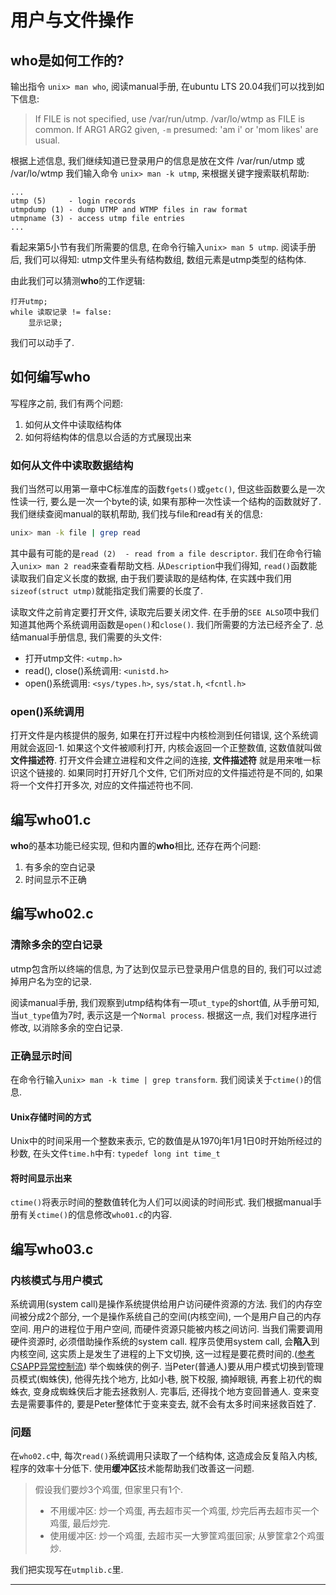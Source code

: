 # 用户与文件操作
## who是如何工作的?
输出指令 `unix> man who`, 阅读manual手册, 在ubuntu LTS 20.04我们可以找到如下信息:
> If FILE is not specified, use /var/run/utmp. /var/lo/wtmp as FILE is common. If ARG1 ARG2 given, `-m` presumed: 'am i' or 'mom likes' are usual.

根据上述信息, 我们继续知道已登录用户的信息是放在文件 /var/run/utmp 或 /var/lo/wtmp
我们输入命令 `unix> man -k utmp`, 来根据关键字搜索联机帮助:
```screen
...
utmp (5)     - login records
utmpdump (1) - dump UTMP and WTMP files in raw format
utmpname (3) - access utmp file entries
...
```
看起来第5小节有我们所需要的信息, 在命令行输入`unix> man 5 utmp`.
阅读手册后, 我们可以得知: utmp文件里头有结构数组, 数组元素是utmp类型的结构体.

由此我们可以猜测**who**的工作逻辑:
```pseudocode
打开utmp;
while 读取记录 != false:
    显示记录;
```
我们可以动手了.

## 如何编写who
写程序之前, 我们有两个问题:
1. 如何从文件中读取结构体
2. 如何将结构体的信息以合适的方式展现出来

### 如何从文件中读取数据结构
我们当然可以用第一章中C标准库的函数`fgets()`或`getc()`, 但这些函数要么是一次性读一行, 要么是一次一个byte的读, 如果有那种一次性读一个结构的函数就好了.
我们继续查阅manual的联机帮助, 我们找与file和read有关的信息:
```bash
unix> man -k file | grep read
```
其中最有可能的是`read (2)  - read from a file descriptor`.
我们在命令行输入`unix> man 2 read`来查看帮助文档.
从`Description`中我们得知, `read()`函数能读取我们自定义长度的数据, 由于我们要读取的是结构体, 在实践中我们用`sizeof(struct utmp)`就能指定我们需要的长度了.

读取文件之前肯定要打开文件, 读取完后要关闭文件. 在手册的`SEE ALSO`项中我们知道其他两个系统调用函数是`open()`和`close()`. 我们所需要的方法已经齐全了. 
总结manual手册信息, 我们需要的头文件:
- 打开utmp文件: `<utmp.h>`
- read(), close()系统调用: `<unistd.h>`
- open()系统调用: `<sys/types.h>`, `sys/stat.h`, `<fcntl.h>`

### open()系统调用
打开文件是内核提供的服务, 如果在打开过程中内核检测到任何错误, 这个系统调用就会返回-1.
如果这个文件被顺利打开, 内核会返回一个正整数值, 这数值就叫做**文件描述符**. 打开文件会建立进程和文件之间的连接, **文件描述符** 就是用来唯一标识这个链接的. 
如果同时打开好几个文件, 它们所对应的文件描述符是不同的, 如果将一个文件打开多次, 对应的文件描述符也不同.

## 编写who01.c
**who**的基本功能已经实现, 但和内置的**who**相比, 还存在两个问题:
1. 有多余的空白记录
2. 时间显示不正确

## 编写who02.c
### 清除多余的空白记录
utmp包含所以终端的信息, 为了达到仅显示已登录用户信息的目的, 我们可以过滤掉用户名为空的记录.

阅读manual手册, 我们观察到utmp结构体有一项`ut_type`的short值, 从手册可知, 当`ut_type`值为7时, 表示这是一个`Normal process`.
根据这一点, 我们对程序进行修改, 以消除多余的空白记录.


### 正确显示时间
在命令行输入`unix> man -k time | grep transform`. 我们阅读关于`ctime()`的信息.
#### Unix存储时间的方式
Unix中的时间采用一个整数来表示, 它的数值是从1970j年1月1日0时开始所经过的秒数, 在头文件`time.h`中有: `typedef long int time_t`

#### 将时间显示出来
`ctime()`将表示时间的整数值转化为人们可以阅读的时间形式. 我们根据manual手册有关`ctime()`的信息修改`who01.c`的内容.

## 编写who03.c
### 内核模式与用户模式
系统调用(system call)是操作系统提供给用户访问硬件资源的方法. 我们的内存空间被分成2个部分, 一个是操作系统自己的空间(内核空间), 一个是用户自己的内存空间. 
用户的进程位于用户空间, 而硬件资源只能被内核之间访问. 当我们需要调用硬件资源时, 必须借助操作系统的system call.
程序员使用system call, 会**陷入**到内核空间, 这实质上是发生了进程的上下文切换, 这一过程是要花费时间的.([参考CSAPP异常控制流](http://csapp.cs.cmu.edu/2e/ch8-preview.pdf))
举个蜘蛛侠的例子. 当Peter(普通人)要从用户模式切换到管理员模式(蜘蛛侠), 他得先找个地方, 比如小巷, 脱下校服, 摘掉眼镜, 再套上初代的蜘蛛衣, 变身成蜘蛛侠后才能去拯救别人. 完事后, 还得找个地方变回普通人. 变来变去是需要事件的, 要是Peter整体忙于变来变去, 就不会有太多时间来拯救百姓了.

### 问题
在`who02.c`中, 每次`read()`系统调用只读取了一个结构体, 这造成会反复陷入内核, 程序的效率十分低下.
使用**缓冲区**技术能帮助我们改善这一问题.

> 假设我们要炒3个鸡蛋, 但家里只有1个. 
> - 不用缓冲区: 炒一个鸡蛋, 再去超市买一个鸡蛋, 炒完后再去超市买一个鸡蛋, 最后炒完.
> - 使用缓冲区: 炒一个鸡蛋, 去超市买一大箩筐鸡蛋回家; 从箩筐拿2个鸡蛋炒.

我们把实现写在`utmplib.c`里.

---
